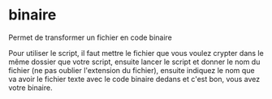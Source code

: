 # binaire
Permet de transformer un fichier en code binaire


Pour utiliser le script, il faut mettre le fichier que vous voulez crypter dans le même dossier que votre script, ensuite lancer le script et donner le nom du fichier (ne pas oublier l'extension du fichier), ensuite indiquez le nom que va avoir le fichier texte avec le code binaire dedans et c'est bon, vous avez votre binaire.
